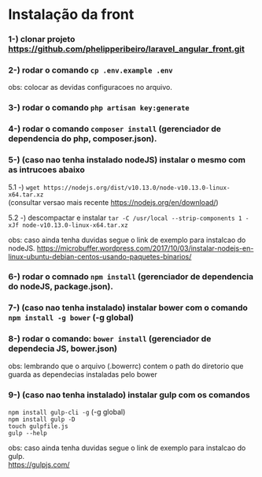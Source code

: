 # Instalação da front

### 1-) clonar projeto https://github.com/phelipperibeiro/laravel_angular_front.git

### 2-) rodar o comando `cp .env.example .env`
obs: colocar as devidas configuracoes no arquivo.

### 3-) rodar o comando `php artisan key:generate`

### 4-) rodar o comando `composer install` (gerenciador de dependencia do php, composer.json).

### 5-) (caso nao tenha instalado nodeJS) instalar o mesmo com as intrucoes abaixo

5.1 -) `wget https://nodejs.org/dist/v10.13.0/node-v10.13.0-linux-x64.tar.xz` <br> 
(consultar versao mais recente https://nodejs.org/en/download/) <br>

5.2 -) descompactar e instalar `tar -C /usr/local --strip-components 1 -xJf node-v10.13.0-linux-x64.tar.xz`

obs: caso ainda tenha duvidas segue o link de exemplo para instalcao do nodeJS.
https://microbuffer.wordpress.com/2017/10/03/instalar-nodejs-en-linux-ubuntu-debian-centos-usando-paquetes-binarios/ 

### 6-) rodar o comnado `npm install` (gerenciador de dependencia do nodeJS, package.json).

### 7-) (caso nao tenha instalado) instalar bower com o comando `npm install -g bower` (-g global)

### 8-) rodar o comando: `bower install` (gerenciador de dependecia JS, bower.json)
obs: lembrando que o arquivo (.bowerrc) contem o path do diretorio que guarda as dependecias instaladas pelo bower

### 9-) (caso nao tenha instalado) instalar gulp com os comandos
`npm install gulp-cli -g` (-g global) <br>
`npm install gulp -D` <br>
`touch gulpfile.js` <br>
`gulp --help` <br>

obs: caso ainda tenha duvidas segue o link de exemplo para instalcao do gulp. <br>
https://gulpjs.com/ <br>



